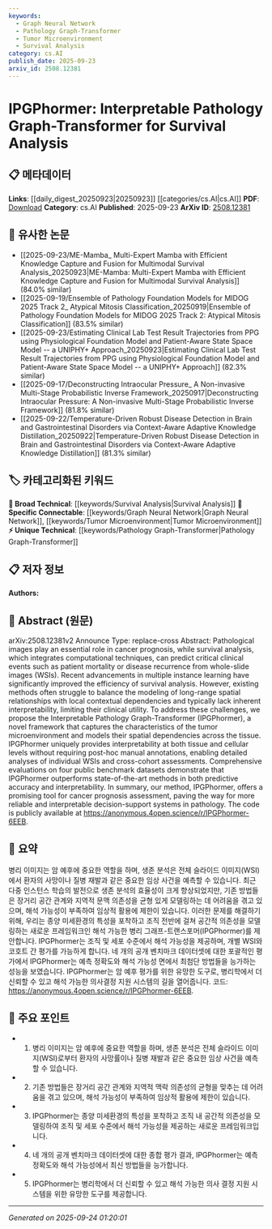 ```yaml
---
keywords:
  - Graph Neural Network
  - Pathology Graph-Transformer
  - Tumor Microenvironment
  - Survival Analysis
category: cs.AI
publish_date: 2025-09-23
arxiv_id: 2508.12381
---
```


<!-- KEYWORD_LINKING_METADATA:
{
  "processed_timestamp": "2025-09-24T01:20:01.197958",
  "vocabulary_version": "1.0",
  "selected_keywords": [
    "Graph Neural Network",
    "Pathology Graph-Transformer",
    "Tumor Microenvironment",
    "Survival Analysis"
  ],
  "rejected_keywords": [],
  "similarity_scores": {
    "Graph Neural Network": 0.85,
    "Pathology Graph-Transformer": 0.78,
    "Tumor Microenvironment": 0.8,
    "Survival Analysis": 0.72
  },
  "extraction_method": "AI_prompt_based",
  "budget_applied": true,
  "candidates_json": {
    "candidates": [
      {
        "surface": "Graph-Transformer",
        "canonical": "Graph Neural Network",
        "aliases": [
          "Graph Transformer",
          "Graph Neural Transformer"
        ],
        "category": "specific_connectable",
        "rationale": "Links to existing work on graph-based neural networks, enhancing connectivity with similar models.",
        "novelty_score": 0.45,
        "connectivity_score": 0.88,
        "specificity_score": 0.8,
        "link_intent_score": 0.85
      },
      {
        "surface": "Pathology Graph-Transformer",
        "canonical": "Pathology Graph-Transformer",
        "aliases": [
          "IPGPhormer"
        ],
        "category": "unique_technical",
        "rationale": "Introduces a novel framework specific to pathology, offering unique insights and connections.",
        "novelty_score": 0.92,
        "connectivity_score": 0.65,
        "specificity_score": 0.9,
        "link_intent_score": 0.78
      },
      {
        "surface": "Tumor Microenvironment",
        "canonical": "Tumor Microenvironment",
        "aliases": [
          "TME"
        ],
        "category": "specific_connectable",
        "rationale": "Key concept in cancer research, linking to studies on tumor biology and microenvironment interactions.",
        "novelty_score": 0.55,
        "connectivity_score": 0.82,
        "specificity_score": 0.85,
        "link_intent_score": 0.8
      },
      {
        "surface": "Survival Analysis",
        "canonical": "Survival Analysis",
        "aliases": [
          "Prognostic Analysis"
        ],
        "category": "broad_technical",
        "rationale": "Essential for linking to statistical methods in clinical prognosis and outcomes research.",
        "novelty_score": 0.4,
        "connectivity_score": 0.75,
        "specificity_score": 0.7,
        "link_intent_score": 0.72
      }
    ],
    "ban_list_suggestions": [
      "whole-slide images",
      "clinical utility"
    ]
  },
  "decisions": [
    {
      "candidate_surface": "Graph-Transformer",
      "resolved_canonical": "Graph Neural Network",
      "decision": "linked",
      "scores": {
        "novelty": 0.45,
        "connectivity": 0.88,
        "specificity": 0.8,
        "link_intent": 0.85
      }
    },
    {
      "candidate_surface": "Pathology Graph-Transformer",
      "resolved_canonical": "Pathology Graph-Transformer",
      "decision": "linked",
      "scores": {
        "novelty": 0.92,
        "connectivity": 0.65,
        "specificity": 0.9,
        "link_intent": 0.78
      }
    },
    {
      "candidate_surface": "Tumor Microenvironment",
      "resolved_canonical": "Tumor Microenvironment",
      "decision": "linked",
      "scores": {
        "novelty": 0.55,
        "connectivity": 0.82,
        "specificity": 0.85,
        "link_intent": 0.8
      }
    },
    {
      "candidate_surface": "Survival Analysis",
      "resolved_canonical": "Survival Analysis",
      "decision": "linked",
      "scores": {
        "novelty": 0.4,
        "connectivity": 0.75,
        "specificity": 0.7,
        "link_intent": 0.72
      }
    }
  ]
}
-->

# IPGPhormer: Interpretable Pathology Graph-Transformer for Survival Analysis

## 📋 메타데이터

**Links**: [[daily_digest_20250923|20250923]] [[categories/cs.AI|cs.AI]]
**PDF**: [Download](https://arxiv.org/pdf/2508.12381.pdf)
**Category**: cs.AI
**Published**: 2025-09-23
**ArXiv ID**: [2508.12381](https://arxiv.org/abs/2508.12381)

## 🔗 유사한 논문
- [[2025-09-23/ME-Mamba_ Multi-Expert Mamba with Efficient Knowledge Capture and Fusion for Multimodal Survival Analysis_20250923|ME-Mamba: Multi-Expert Mamba with Efficient Knowledge Capture and Fusion for Multimodal Survival Analysis]] (84.0% similar)
- [[2025-09-19/Ensemble of Pathology Foundation Models for MIDOG 2025 Track 2_ Atypical Mitosis Classification_20250919|Ensemble of Pathology Foundation Models for MIDOG 2025 Track 2: Atypical Mitosis Classification]] (83.5% similar)
- [[2025-09-23/Estimating Clinical Lab Test Result Trajectories from PPG using Physiological Foundation Model and Patient-Aware State Space Model -- a UNIPHY+ Approach_20250923|Estimating Clinical Lab Test Result Trajectories from PPG using Physiological Foundation Model and Patient-Aware State Space Model -- a UNIPHY+ Approach]] (82.3% similar)
- [[2025-09-17/Deconstructing Intraocular Pressure_ A Non-invasive Multi-Stage Probabilistic Inverse Framework_20250917|Deconstructing Intraocular Pressure: A Non-invasive Multi-Stage Probabilistic Inverse Framework]] (81.8% similar)
- [[2025-09-22/Temperature-Driven Robust Disease Detection in Brain and Gastrointestinal Disorders via Context-Aware Adaptive Knowledge Distillation_20250922|Temperature-Driven Robust Disease Detection in Brain and Gastrointestinal Disorders via Context-Aware Adaptive Knowledge Distillation]] (81.3% similar)

## 🏷️ 카테고리화된 키워드
**🧠 Broad Technical**: [[keywords/Survival Analysis|Survival Analysis]]
**🔗 Specific Connectable**: [[keywords/Graph Neural Network|Graph Neural Network]], [[keywords/Tumor Microenvironment|Tumor Microenvironment]]
**⚡ Unique Technical**: [[keywords/Pathology Graph-Transformer|Pathology Graph-Transformer]]

## 📋 저자 정보

**Authors:** 

## 📄 Abstract (원문)

arXiv:2508.12381v2 Announce Type: replace-cross 
Abstract: Pathological images play an essential role in cancer prognosis, while survival analysis, which integrates computational techniques, can predict critical clinical events such as patient mortality or disease recurrence from whole-slide images (WSIs). Recent advancements in multiple instance learning have significantly improved the efficiency of survival analysis. However, existing methods often struggle to balance the modeling of long-range spatial relationships with local contextual dependencies and typically lack inherent interpretability, limiting their clinical utility. To address these challenges, we propose the Interpretable Pathology Graph-Transformer (IPGPhormer), a novel framework that captures the characteristics of the tumor microenvironment and models their spatial dependencies across the tissue. IPGPhormer uniquely provides interpretability at both tissue and cellular levels without requiring post-hoc manual annotations, enabling detailed analyses of individual WSIs and cross-cohort assessments. Comprehensive evaluations on four public benchmark datasets demonstrate that IPGPhormer outperforms state-of-the-art methods in both predictive accuracy and interpretability. In summary, our method, IPGPhormer, offers a promising tool for cancer prognosis assessment, paving the way for more reliable and interpretable decision-support systems in pathology. The code is publicly available at https://anonymous.4open.science/r/IPGPhormer-6EEB.

## 📝 요약

병리 이미지는 암 예후에 중요한 역할을 하며, 생존 분석은 전체 슬라이드 이미지(WSI)에서 환자의 사망이나 질병 재발과 같은 중요한 임상 사건을 예측할 수 있습니다. 최근 다중 인스턴스 학습의 발전으로 생존 분석의 효율성이 크게 향상되었지만, 기존 방법들은 장거리 공간 관계와 지역적 문맥 의존성을 균형 있게 모델링하는 데 어려움을 겪고 있으며, 해석 가능성이 부족하여 임상적 활용에 제한이 있습니다. 이러한 문제를 해결하기 위해, 우리는 종양 미세환경의 특성을 포착하고 조직 전반에 걸쳐 공간적 의존성을 모델링하는 새로운 프레임워크인 해석 가능한 병리 그래프-트랜스포머(IPGPhormer)를 제안합니다. IPGPhormer는 조직 및 세포 수준에서 해석 가능성을 제공하며, 개별 WSI와 코호트 간 평가를 가능하게 합니다. 네 개의 공개 벤치마크 데이터셋에 대한 포괄적인 평가에서 IPGPhormer는 예측 정확도와 해석 가능성 면에서 최첨단 방법들을 능가하는 성능을 보였습니다. IPGPhormer는 암 예후 평가를 위한 유망한 도구로, 병리학에서 더 신뢰할 수 있고 해석 가능한 의사결정 지원 시스템의 길을 열어줍니다. 코드: https://anonymous.4open.science/r/IPGPhormer-6EEB.

## 🎯 주요 포인트

- 1. 병리 이미지는 암 예후에 중요한 역할을 하며, 생존 분석은 전체 슬라이드 이미지(WSI)로부터 환자의 사망률이나 질병 재발과 같은 중요한 임상 사건을 예측할 수 있습니다.
- 2. 기존 방법들은 장거리 공간 관계와 지역적 맥락 의존성의 균형을 맞추는 데 어려움을 겪고 있으며, 해석 가능성이 부족하여 임상적 활용에 제한이 있습니다.
- 3. IPGPhormer는 종양 미세환경의 특성을 포착하고 조직 내 공간적 의존성을 모델링하여 조직 및 세포 수준에서 해석 가능성을 제공하는 새로운 프레임워크입니다.
- 4. 네 개의 공개 벤치마크 데이터셋에 대한 종합 평가 결과, IPGPhormer는 예측 정확도와 해석 가능성에서 최신 방법들을 능가합니다.
- 5. IPGPhormer는 병리학에서 더 신뢰할 수 있고 해석 가능한 의사 결정 지원 시스템을 위한 유망한 도구를 제공합니다.


---

*Generated on 2025-09-24 01:20:01*